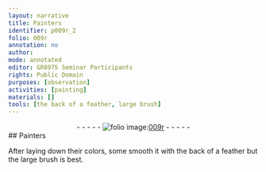 ```yaml
---
layout: narrative
title: Painters
identifier: p009r_2
folio: 009r
annotation: no
author:
mode: annotated
editor: GR8975 Seminar Participants
rights: Public Domain
purposes: [observation]
activities: [painting]
materials: []
tools: [the back of a feather, large brush]
---
```


 <div class="folio" align="center">- - - - - <a href="http://gallica.bnf.fr/ark:/12148/btv1b9059316c/f22.item" target="_blank"><img src="https://cu-mkp.github.io/GR8975-edition/assets/photo-icon.png" alt="folio image: " style="display:inline-block; margin-bottom:-3px;"/>009r</a> - - - - - </div> 
##  <span class="profession">Painters</span> 

 
 <span class="activity"></span> After laying down their colors, some smooth it with <span class="tool">the back of a feather</span> but the <span class="tool">large brush</span> is best. 
 